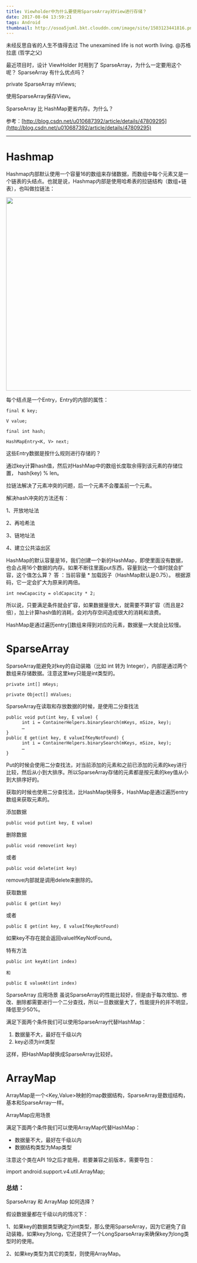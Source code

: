```yaml
---
title: Viewholder中为什么要使用SparseArray对View进行存储？
date: 2017-08-04 13:59:21
tags: Android
thumbnail: http://osoa5juml.bkt.clouddn.com/image/site/1503123441816.png
---
```


未经反思自省的人生不值得去过	The unexamined life is not worth living.	@苏格拉底 (哲学之父)



<!-- more -->





最近项目时，设计 ViewHolder 时用到了 SparseArray，为什么一定要用这个呢？ SparseArray 有什么优点吗？

private SparseArray<View> mViews; 

使用SparseArray保存View。

 SparseArray 比 HashMap更省内存。为什么？

参考：[http://blog.csdn.net/u010687392/article/details/47809295](http://blog.csdn.net/u010687392/article/details/47809295)



---



# Hashmap

Hashmap内部默认使用一个容量16的数组来存储数据，而数组中每个元素又是一个链表的头结点。也就是说，Hashmap内部是使用哈希表的拉链结构（数组+链表），也叫做拉链法：

<img src="http://osoa5juml.bkt.clouddn.com/image/site/1501826801083.png" width="528"/>

每个结点是一个Entry，Entry的内部的属性：

```
final K key; 

V value; 

final int hash; 

HashMapEntry<K, V> next;
```

这些Entry数据是按什么规则进行存储的？

通过key计算hash值，然后对HashMap中的数组长度取余得到该元素的存储位置，  hash(key) % len。

拉链法解决了元素冲突的问题，后一个元素不会覆盖前一个元素。

解决hash冲突的方法还有：

1、开放地址法

2、再哈希法

3、链地址法

4、建立公共溢出区

HashMap的默认容量是16，我们创建一个新的HashMap，即使里面没有数据，也会占用16个数据的内存。如果不断往里面put东西，容量到达一个值时就会扩容，这个值怎么算？  答 ：当前容量 * 加载因子（HashMap默认是0.75）。 根据源码，它一定会扩大为原来的两倍。

```
int newCapacity = oldCapacity * 2;
```

所以说，只要满足条件就会扩容，如果数据量很大，就需要不算扩容（而且是2倍），加上计算hash值的消耗，会对内存空间造成很大的消耗和浪费。

HashMap是通过遍历entry[]数组来得到对应的元素，数据量一大就会比较慢。



# SparseArray

SparseArray能避免对key的自动装箱（比如 int 转为 Integer），内部是通过两个数组来存储数据。注意这里key只能是int类型的。

```
private int[] mKeys; 

private Object[] mValues;
```

SparseArray在读取和存放数据的时候，是使用二分查找法

```
public void put(int key, E value) {
      int i = ContainerHelpers.binarySearch(mKeys, mSize, key); 
      … 
} 
public E get(int key, E valueIfKeyNotFound) {
      int i = ContainerHelpers.binarySearch(mKeys, mSize, key); 
      … 
}
```



Put的时候会使用二分查找法，对当前添加的元素和之前已添加的元素的key进行比较，然后从小到大排序。所以SparseArray存储的元素都是按元素的key值从小到大排序好的。

获取的时候也使用二分查找法，比HashMap快得多，HashMap是通过遍历entry数组来获取元素的。

添加数据

```
public void put(int key, E value)
```

删除数据

```
public void remove(int key)
```

或者

```
public void delete(int key)
```

remove内部就是调用delete来删除的。

获取数据

```
public E get(int key)
```

或者
```
public E get(int key, E valueIfKeyNotFound)
```
如果key不存在就会返回valueIfKeyNotFound。

特有方法
```
public int keyAt(int index)

和

public E valueAt(int index)
```

SparseArray      应用场景
虽说SparseArray的性能比较好，但是由于每次增加、修改、删除都需要进行一个二分查找，所以一旦数据量大了，性能提升的并不明显，降低至少50%。

满足下面两个条件我们可以使用SparseArray代替HashMap：

1. 数据量不大，最好在千级以内
2. key必须为int类型

这样，把HashMap替换成SparseArray比较好。


# ArrayMap

ArrayMap是一个<Key,Value>映射的map数据结构，SparseArray是数组结构，基本和SparseArray一样。

ArrayMap应用场景

满足下面两个条件我们可以使用ArrayMap代替HashMap：

- 数据量不大，最好在千级以内
- 数据结构类型为Map类型

注意这个类在API 19之后才能用，若要兼容之前版本，需要导包：

import android.support.v4.util.ArrayMap;



### 总结：

SparseArray 和 ArrayMap 如何选择？

假设数据量都在千级以内的情况下：

1、如果key的数据类型确定为int类型，那么使用SparseArray，因为它避免了自动装箱，如果key为long，它还提供了一个LongSparseArray来确保key为long类型时的使用。

2、如果key类型为其它的类型，则使用ArrayMap。


